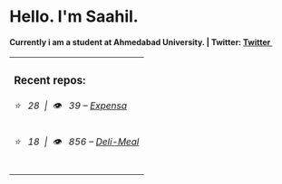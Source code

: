 <h1>Hello. I'm Saahil.</h1>
<h4>Currently i am a student at Ahmedabad University. | Twitter: <a href="https://twitter.com/Saahil_Legit">Twitter <img src="https://camo.githubusercontent.com/9bbddae7e626bda73c943e06b4568a7a02e193b4/68747470733a2f2f6564656e742e6769746875622e696f2f537570657254696e7949636f6e732f696d616765732f7376672f747769747465722e737667" width="10"></a></h4>


<table>
  <tr>
    <td valign="top">
      <h3>Recent repos: </h3>
            <h6>⭐️&nbsp;&nbsp;&nbsp;28&nbsp;&nbsp;|&nbsp;&nbsp;👁&nbsp;&nbsp;&nbsp;39 – <a href='https://github.com/Legit-Ox/Expensa'>Expensa</a></h6> 
      <h6>⭐️&nbsp;&nbsp;&nbsp;18&nbsp;&nbsp;|&nbsp;&nbsp;👁&nbsp;&nbsp;&nbsp;856 – <a href='https://github.com/Legit-Ox/DeliMeals'>Deli-Meal</a></h6> 
    </td>

     
  </tr>
</table>
